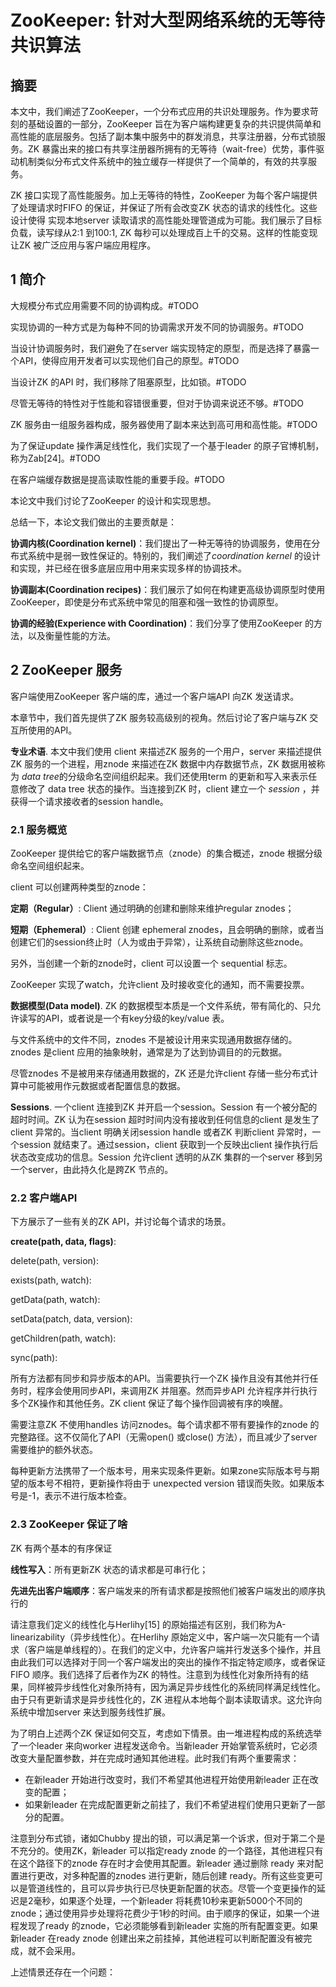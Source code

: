 # ZooKeeper: 针对大型网络系统的无等待共识算法

## 摘要
本文中，我们阐述了ZooKeeper，一个分布式应用的共识处理服务。作为要求苛刻的基础设置的一部分，ZooKeeper 旨在为客户端构建更复杂的共识提供简单和高性能的底层服务。包括了副本集中服务中的群发消息，共享注册器，分布式锁服务。ZK 暴露出来的接口有共享注册器所拥有的无等待（wait-free）优势，事件驱动机制类似分布式文件系统中的独立缓存一样提供了一个简单的，有效的共享服务。

ZK 接口实现了高性能服务。加上无等待的特性，ZooKeeper 为每个客户端提供了处理请求时FIFO 的保证，并保证了所有会改变ZK 状态的请求的线性化。这些设计使得 实现本地server 读取请求的高性能处理管道成为可能。我们展示了目标负载，读写绿从2:1 到100:1, ZK 每秒可以处理成百上千的交易。这样的性能变现让ZK 被广泛应用与客户端应用程序。

## 1 简介

大规模分布式应用需要不同的协调构成。#TODO

实现协调的一种方式是为每种不同的协调需求开发不同的协调服务。#TODO

当设计协调服务时，我们避免了在server 端实现特定的原型，而是选择了暴露一个API，使得应用开发者可以实现他们自己的原型。#TODO

当设计ZK 的API 时，我们移除了阻塞原型，比如锁。#TODO

尽管无等待的特性对于性能和容错很重要，但对于协调来说还不够。#TODO

ZK 服务由一组服务器构成，服务器使用了副本来达到高可用和高性能。#TODO

为了保证update 操作满足线性化，我们实现了一个基于leader 的原子官博机制，称为Zab[24]。#TODO

在客户端缓存数据是提高读取性能的重要手段。#TODO

本论文中我们讨论了ZooKeeper 的设计和实现思想。

总结一下，本论文我们做出的主要贡献是：

**协调内核(Coordination kernel)**：我们提出了一种无等待的协调服务，使用在分布式系统中是弱一致性保证的。特别的，我们阐述了*coordination kernel* 的设计和实现，并已经在很多底层应用中用来实现多样的协调技术。

**协调副本(Coordination recipes)**：我们展示了如何在构建更高级协调原型时使用ZooKeeper，即使是分布式系统中常见的阻塞和强一致性的协调原型。

**协调的经验(Experience with Coordination)**：我们分享了使用ZooKeeper 的方法，以及衡量性能的方法。

## 2 ZooKeeper 服务

客户端使用ZooKeeper 客户端的库，通过一个客户端API 向ZK 发送请求。

本章节中，我们首先提供了ZK 服务较高级别的视角。然后讨论了客户端与ZK 交互所使用的API。

**专业术语**. 本文中我们使用 client 来描述ZK 服务的一个用户，server 来描述提供ZK 服务的一个进程，用znode 来描述在ZK 数据中内存数据节点，ZK 数据用被称为 *data tree*的分级命名空间组织起来。我们还使用term 的更新和写入来表示任意修改了 data tree 状态的操作。当连接到ZK 时，client 建立一个 *session* ，并获得一个请求接收者的session handle。

### 2.1 服务概览

ZooKeeper 提供给它的客户端数据节点（znode）的集合概述，znode 根据分级命名空间组织起来。

client 可以创建两种类型的znode：

**定期（Regular）**: Client 通过明确的创建和删除来维护regular znodes；

**短期（Ephemeral）**: Client 创建 ephemeral znodes，且会明确的删除，或者当创建它们的session终止时（人为或由于异常），让系统自动删除这些znode。

另外，当创建一个新的znode时，client 可以设置一个 sequential 标志。

ZooKeeper 实现了watch，允许client 及时接收变化的通知，而不需要投票。

**数据模型(Data model)**. 
ZK 的数据模型本质是一个文件系统，带有简化的、只允许读写的API，或者说是一个有key分级的key/value 表。


与文件系统中的文件不同，znodes 不是被设计用来实现通用数据存储的。znodes 是client 应用的抽象映射，通常是为了达到协调目的的元数据。

尽管znodes 不是被用来存储通用数据的，ZK 还是允许client 存储一些分布式计算中可能被用作元数据或者配置信息的数据。

**Sessions**. 
一个client 连接到ZK 并开启一个session。Session 有一个被分配的超时时间。ZK 认为在session 超时时间内没有接收到任何信息的client 是发生了client 异常的。当client 明确关闭session handle 或者ZK 判断client 异常时，一个session 就结束了。通过session，client 获取到一个反映出client 操作执行后状态改变成功的信息。Session 允许client 透明的从ZK 集群的一个server 移到另一个server，由此持久化是跨ZK 节点的。


### 2.2 客户端API

下方展示了一些有关的ZK API，并讨论每个请求的场景。

**create(path, data, flags)**: 

delete(path, version):

exists(path, watch):

getData(path, watch):

setData(patch, data, version):

getChildren(path, watch):

sync(path):

所有方法都有同步和异步版本的API。当需要执行一个ZK 操作且没有其他并行任务时，程序会使用同步API，来调用ZK 并阻塞。然而异步API 允许程序并行执行多个ZK操作和其他任务。ZK client 保证了每个操作回调被有序的唤醒。

需要注意ZK 不使用handles 访问znodes。每个请求都不带有要操作的znode 的完整路径。这不仅简化了API（无需open() 或close() 方法），而且减少了server 需要维护的额外状态。

每种更新方法携带了一个版本号，用来实现条件更新。如果zone实际版本号与期望的版本号不相符，更新操作将由于 unexpected version 错误而失败。如果版本号是-1，表示不进行版本检查。

### 2.3 ZooKeeper 保证了啥

ZK 有两个基本的有序保证

**线性写入**：所有更新ZK 状态的请求都是可串行化；

**先进先出客户端顺序**：客户端发来的所有请求都是按照他们被客户端发出的顺序执行的

请注意我们定义的线性化与Herlihy[15] 的原始描述有区别，我们称为A-linearizability（异步线性化）。在Herlihy 原始定义中，客户端一次只能有一个请求（客户端是单线程的）。在我们的定义中，允许客户端并行发送多个操作，并且由此我们可以选择对于同一个客户端发出的突出的操作不指定特定顺序，或者保证FIFO 顺序。我们选择了后者作为ZK 的特性。注意到为线性化对象所持有的结果，同样被异步线性化对象所持有，因为满足异步线性化的系统同样满足线性化。由于只有更新请求是异步线性化的，ZK 进程从本地每个副本读取请求。这允许向系统中增加server 来达到服务线性扩展。

为了明白上述两个ZK 保证如何交互，考虑如下情景。由一堆进程构成的系统选举了一个leader 来向worker 进程发送命令。当新leader 开始掌管系统时，它必须改变大量配置参数，并在完成时通知其他进程。此时我们有两个重要需求：

- 在新leader 开始进行改变时，我们不希望其他进程开始使用新leader 正在改变的配置；
- 如果新leader 在完成配置更新之前挂了，我们不希望进程们使用只更新了一部分的配置。

注意到分布式锁，诸如Chubby 提出的锁，可以满足第一个诉求，但对于第二个是不充分的。使用ZK，新leader 可以指定ready znode 的一个路径，其他进程只有在这个路径下的znode 存在时才会使用其配置。新leader 通过删除 ready 来对配置进行更改，对多种配置的znodes 进行更新，随后创建 ready。所有这些变更可以是管道线性的，且可以异步执行已尽快更新配置的状态。尽管一个变更操作的延迟是2毫秒，如果逐个处理，一个新leader 将耗费10秒来更新5000个不同的znode；通过使用异步处理将花费少于1秒的时间。由于顺序的保证，如果一个进程发现了ready 的znode，它必须能够看到新leader 实施的所有配置变更。如果新leader 在ready znode 创建出来之前挂掉，其他进程可以判断配置没有被完成，就不会采用。

上述情景还存在一个问题：


